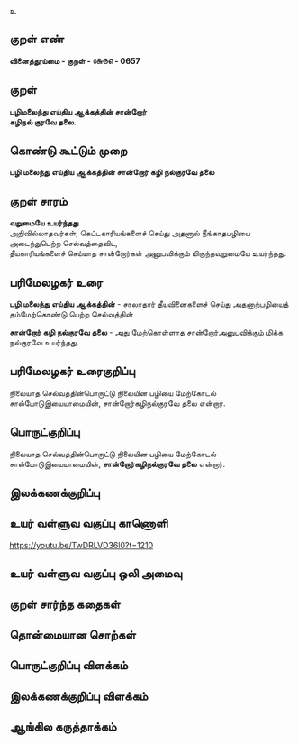 உ

## குறள் எண் 

**வினைத்தூய்மை - குறள் - ௦௬௫௭ - 0657**    

## குறள் 

**பழிமலைந்து எய்திய ஆக்கத்தின் சான்றோர்  
கழிநல் குரவே தலை.**  

## கொண்டு கூட்டும் முறை

**பழி மலைந்து எய்திய ஆக்கத்தின் சான்றோர் கழி நல்குரவே தலை**  

## குறள் சாரம் 

**வறுமையே உயர்ந்தது**  
அறிவில்லாதவர்கள், கெட்டகாரியங்களைச் செய்து அதனால் நீங்காதபழியை அடைந்துபெற்ற செல்வத்தைவிட,  
தீயகாரியங்களைச் செய்யாத சான்றோர்கள் அனுபவிக்கும் மிகுந்தவறுமையே உயர்ந்தது.  

## பரிமேலழகர் உரை

**பழி மலைந்து எய்திய ஆக்கத்தின்** - சாலாதார் தீயவினைகளைச் செய்து அதனாற்பழியைத் தம்மேற்கொண்டு பெற்ற செல்வத்தின்  

**சான்றோர் கழி நல்குரவே தலை** - அது மேற்கொள்ளாத சான்றோர்அனுபவிக்கும் மிக்க நல்குரவே உயர்ந்தது.  

## பரிமேலழகர் உரைகுறிப்பு   

நிலையாத செல்வத்தின்பொருட்டு நிலையின பழியை மேற்கோடல் சால்போடுஇயையாமையின், சான்றோர்கழிநல்குரவே தலை என்றார்.   

## பொருட்குறிப்பு 

நிலையாத செல்வத்தின்பொருட்டு நிலையின பழியை மேற்கோடல் சால்போடுஇயையாமையின், **சான்றோர்கழிநல்குரவே தலை** என்றார்.   

## இலக்கணக்குறிப்பு  


## உயர் வள்ளுவ வகுப்பு காணொளி

https://youtu.be/TwDRLVD36l0?t=1210 

## உயர் வள்ளுவ வகுப்பு ஒலி அமைவு 

 
## குறள் சார்ந்த கதைகள் 


## தொன்மையான சொற்கள்


## பொருட்குறிப்பு விளக்கம்


## இலக்கணக்குறிப்பு விளக்கம்


## ஆங்கில கருத்தாக்கம் 


